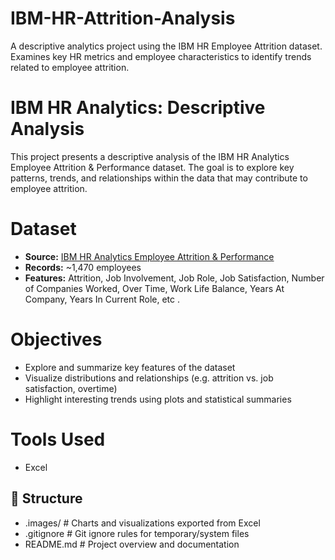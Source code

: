 # IBM-HR-Attrition-Analysis
A descriptive analytics project using the IBM HR Employee Attrition dataset. Examines key HR metrics and employee characteristics to identify trends related to employee attrition.

# IBM HR Analytics: Descriptive Analysis

This project presents a descriptive analysis of the IBM HR Analytics Employee Attrition & Performance dataset. The goal is to explore key patterns, trends, and relationships within the data that may contribute to employee attrition.

# Dataset

- **Source:** [IBM HR Analytics Employee Attrition & Performance](https://www.kaggle.com/datasets/pavansubhasht/ibm-hr-analytics-attrition-dataset)
- **Records:** ~1,470 employees
- **Features:** Attrition, Job Involvement, Job Role, Job Satisfaction, Number of Companies Worked, Over Time, Work Life Balance, Years At Company, Years In Current Role, etc .

# Objectives

- Explore and summarize key features of the dataset
- Visualize distributions and relationships (e.g. attrition vs. job satisfaction, overtime)
- Highlight interesting trends using plots and statistical summaries

# Tools Used

- Excel

## 📁 Structure

- .images/ # Charts and visualizations exported from Excel
- .gitignore # Git ignore rules for temporary/system files
- README.md # Project overview and documentation
